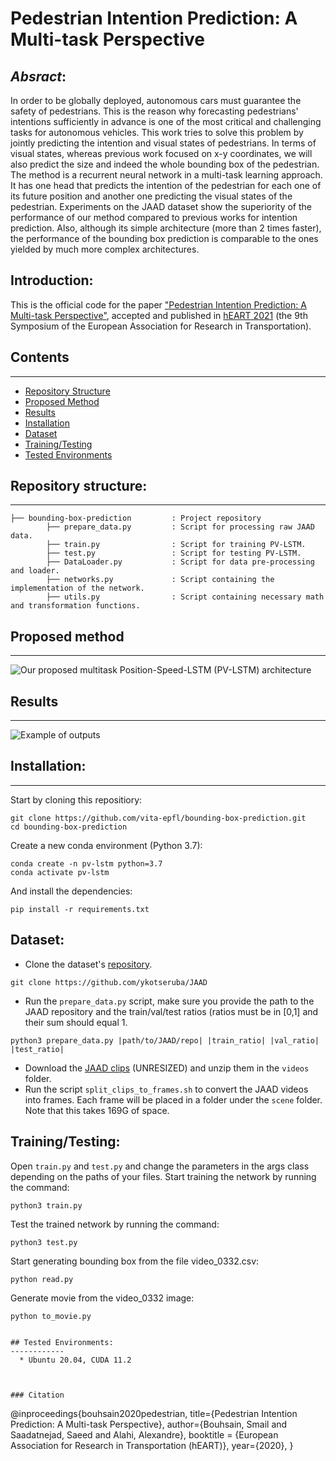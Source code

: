 # Pedestrian Intention Prediction: A Multi-task Perspective

## _Absract_:
In order to be globally deployed, autonomous cars must guarantee the safety of pedestrians. This is the reason why forecasting pedestrians' intentions sufficiently in advance is one of the most critical and challenging tasks for autonomous vehicles.
This work tries to solve this problem by jointly predicting the intention and visual states of pedestrians.
In terms of visual states, whereas previous work focused on x-y coordinates, we will also predict the size and indeed the whole bounding box of the pedestrian.
The method is a recurrent neural network in a multi-task learning approach. It has one head that predicts the intention of the pedestrian for each one of its future position and another one predicting the visual states of the pedestrian.
Experiments on the JAAD dataset show the superiority of the performance of our method compared to previous works for intention prediction.
Also, although its simple architecture (more than 2 times faster), the performance of the bounding box prediction is comparable to the ones yielded by much more complex architectures.

## Introduction:
This is the official code for the paper ["Pedestrian Intention Prediction: A Multi-task Perspective"](https://arxiv.org/abs/2010.10270), accepted and published in [hEART 2021](http://www.heart-web.org/) (the 9th Symposium of the European Association for Research in Transportation).

## Contents
------------
  * [Repository Structure](#repository-structure)
  * [Proposed Method](#proposed-method)
  * [Results](#results)
  * [Installation](#installation)
  * [Dataset](#dataset)
  * [Training/Testing](#training-testing)
  * [Tested Environments](#tested-environments)
  
## Repository structure:
------------
    ├── bounding-box-prediction         : Project repository
            ├── prepare_data.py         : Script for processing raw JAAD data.
            ├── train.py                : Script for training PV-LSTM.  
            ├── test.py                 : Script for testing PV-LSTM.  
            ├── DataLoader.py           : Script for data pre-processing and loader. 
            ├── networks.py             : Script containing the implementation of the network.
            ├── utils.py                : Script containing necessary math and transformation functions.
            
## Proposed method
-------------
![Our proposed multitask Position-Speed-LSTM (PV-LSTM) architecture](Images/network.PNG)


## Results
--------------
![Example of outputs](Images/visualizations.png)
  
## Installation:
------------
Start by cloning this repositiory:
```
git clone https://github.com/vita-epfl/bounding-box-prediction.git
cd bounding-box-prediction
```
Create a new conda environment (Python 3.7):
```
conda create -n pv-lstm python=3.7
conda activate pv-lstm
```
And install the dependencies:
```
pip install -r requirements.txt
```

## Dataset:
  
  * Clone the dataset's [repository](https://github.com/ykotseruba/JAAD).
  ```
  git clone https://github.com/ykotseruba/JAAD
  ```
  * Run the `prepare_data.py` script, make sure you provide the path to the JAAD repository and the train/val/test ratios (ratios must be in [0,1] and their sum should equal 1.
  ```
  python3 prepare_data.py |path/to/JAAD/repo| |train_ratio| |val_ratio| |test_ratio|
  ```
  * Download the [JAAD clips](http://data.nvision2.eecs.yorku.ca/JAAD_dataset/) (UNRESIZED) and unzip them in the `videos` folder.
  * Run the script `split_clips_to_frames.sh` to convert the JAAD videos into frames. Each frame will be placed in a folder under the `scene` folder. Note that this takes 169G of space.
  
  
## Training/Testing:
Open `train.py` and `test.py` and change the parameters in the args class depending on the paths of your files.
Start training the network by running the command:
```
python3 train.py
```
Test the trained network by running the command:
```
python3 test.py
```
Start generating bounding box from the file video_0332.csv:
```
python read.py
```
Generate movie from the video_0332 image:
```
python to_movie.py


## Tested Environments:
------------
  * Ubuntu 20.04, CUDA 11.2



### Citation

```
@inproceedings{bouhsain2020pedestrian,
title={Pedestrian Intention Prediction: A Multi-task Perspective},
 author={Bouhsain, Smail and Saadatnejad, Saeed and Alahi, Alexandre},
  booktitle = {European Association for Research in Transportation  (hEART)},
  year={2020},
}
```
